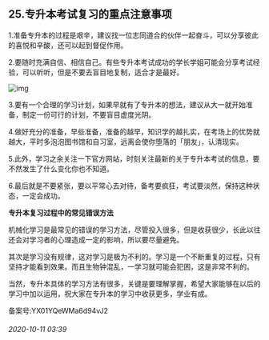 ## 25.专升本考试复习的重点注意事项
1.准备专升本的过程是艰辛，建议找一位志同道合的伙伴一起奋斗，可以分享彼此的喜悦和辛酸，还可以起到督促作用。


2.要随时充满自信、相信自己。有些专升本考试成功的学长学姐可能会分享考试经验，可以听听，但是不要去盲目地复制，适合才是最好。


![img](https://pic1.zhimg.com/v2-c7cfb665fa95723c41835af9ec688797.webp)

3.要有一个合理的学习计划，如果早就有了专升本的想法，建议从大一就开始准备，制定一份可行的计划，不要盲目虚度光阴。


4.做好充分的准备，早些准备，准备的越早，知识学的越扎实，在考场上的优势就越大，平时多泡泡图书馆和自习室，远离会使你堕落的「朋友」，认清现实。


5.此外，学习之余关注一下官方网站，时刻关注最新的关于专升本考试的信息，要不然发生了什么变化你也不知道。


6.最后就是不要紧张，要以平常心去对待，备考要疯狂，考试要淡然，保持这种状态，一定会成功。


**专升本复习过程中的常见错误方法**


机械化学习是最常见的错误的学习方法，尽管投入很多，但是收获很少，长此以往还会对学习者的心理造成一定的影响，所以要尽量避免。


其次是学习没有规律，这对学习是极为不利的。学习是一个不断重复的过程，只有坚持才能看到效果。而且生物钟混乱，一学习就可能会犯困，这是非常不利的。


当然，专升本具体的学习方法有很多，关键是要理解掌握，希望大家能够在以后的学习中加以运用，祝大家在专升本的学习中收获更多，学业有成。


备案号:YX01YQeWMa6d94vJ2


###### 2020-10-11 03:39
